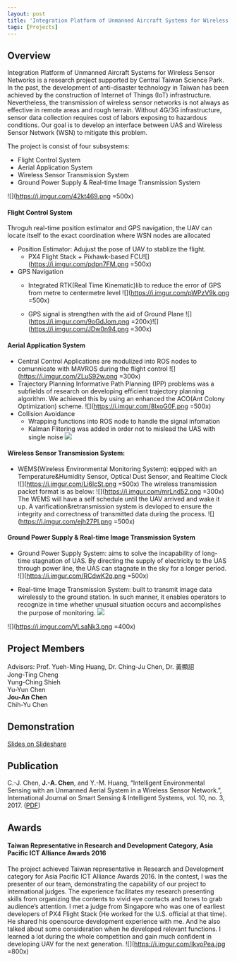 ```yaml
---
layout: post
title: 'Integration Platform of Unmanned Aircraft Systems for Wireless Sensor Networks'
tags: [Projects]
---
```


## Overview

Integration Platform of Unmanned Aircraft Systems for Wireless Sensor Networks is a research project supported by Central Taiwan Science Park. In the past, the development of anti-disaster technology in Taiwan has been achieved by the construction of Internet of Things (IoT) infrastructure. Nevertheless, the transmission of wireless sensor networks is not always as effective in remote areas and rough terrain. Without 4G/3G infrastructure, sensor data collection requires cost of labors exposing to hazardous conditions. Our goal is to develop an interface between UAS and Wireless Sensor Network (WSN) to mitigate this problem.



The project is consist of four subsystems:
* Flight Control System
* Aerial Application System
* Wireless Sensor Transmission System
* Ground Power Supply & Real-time Image Transmission System

![](https://i.imgur.com/42kt469.png =500x)


#### Flight Control System

Throguh real-time position estimator and GPS navigation, the UAV can locate itself to the exact coordination where WSN nodes are allocated
* Position Estimator: Adujust the pose of UAV to stablize the flight.
	* PX4 Flight Stack + Pixhawk-based FCU![](https://i.imgur.com/pdpn7FM.png =500x)
* GPS Navigation
	* Integrated RTK(Real Time Kinematic)lib to reduce the error of GPS from metre to centermetre level
	![](https://i.imgur.com/pWPzV9k.png =500x)

	* GPS signal is strengthen with the aid of Ground Plane 
	![](https://i.imgur.com/9oGdJom.png =200x)![](https://i.imgur.com/JDw0n94.png =300x)



#### Aerial Application System
* Central Control
Applications are modulized into ROS nodes to comunnicate with MAVROS during the flight control
![](https://i.imgur.com/ZLuS92w.png =300x)
* Trajectory Planning
Informative Path Planning (IPP) problems was a subfields of research on developing efficient trajectory planning algorithm. We achieved this by using an enhanced the ACO(Ant Colony Optimization) scheme.
![](https://i.imgur.com/8IxoG0F.png =500x)
* Collision Avoidance
	* Wrapping functions into ROS node to handle the signal infomation
	* Kalman Flitering was added in order not to mislead the UAS with single noise 
	![](https://i.imgur.com/M4Wdrfs.png)

#### Wireless Sensor Transmission System: 
* WEMS(Wireless Environmental Monitoring System): eqipped with an Temperature&Humidity Sensor, Optical Dust Sensor, and Realtime Clock
![](https://i.imgur.com/Li6lcSt.png =500x)
The wireless transmission packet format is as below:
![](https://i.imgur.com/mrLnd52.png =300x)
The WEMS will have a self schedule until the UAV arrived and wake it up. A varification&retransmission system is devloped to ensure the integrity and correctness of transmitted data during the process. 
![](https://i.imgur.com/ejh27PI.png =500x)

#### Ground Power Supply & Real-time Image Transmission System
* Ground Power Supply System: aims to solve the incapability of long-time stagnation of UAS. By directing the supply of electricity to the UAS through power line, the UAS can stagnate in the sky for a longer period. 
![](https://i.imgur.com/RCdwK2q.png =500x)

* Real-time Image Transmission System: built to transmit image data wirelessly to the ground station. In such manner, it enables operators to recognize in time whether unusual situation occurs and accomplishes the purpose of monitoring.
![](https://i.imgur.com/qajuuzR.png)

![](https://i.imgur.com/VLsaNk3.png =400x)

## Project Members
Advisors: Prof. Yueh-Ming Huang, Dr. Ching-Ju Chen, Dr. 黃顯詔</br>
Jong-Ting Cheng</br>
Yung-Ching Shieh</br>
Yu-Yun Chen</br>
**Jou-An Chen**</br>
Chih-Yu Chen</br>


## Demonstration

[Slides on Slideshare](https://www.slideshare.net/CarolChen11/integration-platform-of-unmanned-aircraft-systems-for-wireless-sensor-networks)

## Publication
C.-J. Chen, **J.-A. Chen**, and Y.-M. Huang, “Intelligent Environmental Sensing with an Unmanned Aerial System in a Wireless Sensor Network.”, International Journal on Smart Sensing & Intelligent Systems, vol. 10, no. 3, 2017. ([PDF](http://s2is.org/Issues/v10/n3/papers/paper10.pdf))

## Awards
#### Taiwan Representative in Research and Development Category, Asia Pacific ICT Alliance Awards 2016
The project achieved Taiwan representative in Research and Development category for Asia Pacific ICT Alliance Awards 2016. In the contest, I was the presenter of our team, demonstrating the capability of our project to international judges. The experience facilitates my research presenting skills from organizing the contents to vivid eye contacts and tones to grab audience’s attention. 
I met a judge from Singapore who was one of earliest developers of PX4 Flight Stack (He worked for the U.S. official at that time). He shared his opensource development experience with me. And he also talked about some consideration when he developed relevant functions. I learned a lot during the whole competition and gain much confident in developing UAV for the next generation.
![](https://i.imgur.com/IkvoPea.jpg =800x)
